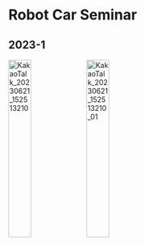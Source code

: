 # Robot Car Seminar

## 2023-1
<img src="https://github.com/siorTeam/seminar_robotCar/assets/115550749/90438347-2064-4482-80dd-e87b46b3b33b" alt="KakaoTalk_20230621_152513210" width="30%" height="30%">
<img src="https://github.com/siorTeam/seminar_robotCar/assets/115550749/857e8ef9-98b7-4863-9a20-57c64472c6af" alt="KakaoTalk_20230621_152513210_01" width="30%" height="30%">

